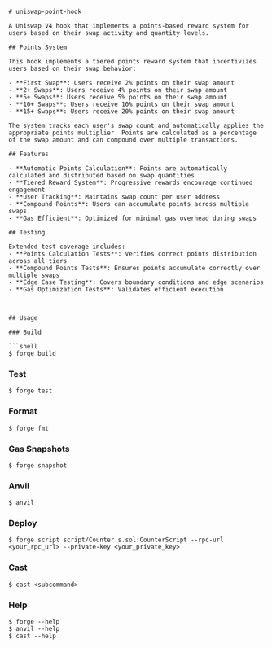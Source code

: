 
```
# uniswap-point-hook

A Uniswap V4 hook that implements a points-based reward system for users based on their swap activity and quantity levels.

## Points System

This hook implements a tiered points reward system that incentivizes users based on their swap behavior:

- **First Swap**: Users receive 2% points on their swap amount
- **2+ Swaps**: Users receive 4% points on their swap amount  
- **5+ Swaps**: Users receive 5% points on their swap amount
- **10+ Swaps**: Users receive 10% points on their swap amount
- **15+ Swaps**: Users receive 20% points on their swap amount

The system tracks each user's swap count and automatically applies the appropriate points multiplier. Points are calculated as a percentage of the swap amount and can compound over multiple transactions.

## Features

- **Automatic Points Calculation**: Points are automatically calculated and distributed based on swap quantities
- **Tiered Reward System**: Progressive rewards encourage continued engagement
- **User Tracking**: Maintains swap count per user address
- **Compound Points**: Users can accumulate points across multiple swaps
- **Gas Efficient**: Optimized for minimal gas overhead during swaps

## Testing

Extended test coverage includes:
- **Points Calculation Tests**: Verifies correct points distribution across all tiers
- **Compound Points Tests**: Ensures points accumulate correctly over multiple swaps
- **Edge Case Testing**: Covers boundary conditions and edge scenarios
- **Gas Optimization Tests**: Validates efficient execution



## Usage

### Build

```shell
$ forge build
```

### Test

```shell
$ forge test
```

### Format

```shell
$ forge fmt
```

### Gas Snapshots

```shell
$ forge snapshot
```

### Anvil

```shell
$ anvil
```

### Deploy

```shell
$ forge script script/Counter.s.sol:CounterScript --rpc-url <your_rpc_url> --private-key <your_private_key>
```

### Cast

```shell
$ cast <subcommand>
```

### Help

```shell
$ forge --help
$ anvil --help
$ cast --help
